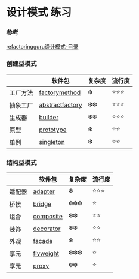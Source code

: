 # 设计模式 练习

### 参考
[refactoringguru设计模式-目录](https://refactoringguru.cn/design-patterns/catalog)

### 创建型模式
|      | 软件包                                                           | 复杂度                    | 流行度                |
|------|---------------------------------------------------------------|------------------------|--------------------|
| 工厂方法 | [factorymethod](./src/main/java/org/dragon/factorymethod)     | :snowflake:            | :star::star::star: |
| 抽象工厂 | [abstractfactory](./src/main/java/org/dragon/abstractfactory) | :snowflake::snowflake: | :star::star::star: |
| 生成器  | [builder](./src/main/java/org/dragon/builder)                 | :snowflake::snowflake: | :star::star::star: |
| 原型   | [prototype](./src/main/java/org/dragon/prototype)             | :snowflake:            | :star::star:       |
| 单例   | [singleton](./src/main/java/org/dragon/singleton)             | :snowflake:            | :star::star:       |

### 结构型模式
|     | 软件包                                               | 复杂度                               | 流行度                |
|-----|---------------------------------------------------|-----------------------------------|--------------------|
| 适配器 | [adapter](./src/main/java/org/dragon/adapter)     | :snowflake:                       | :star::star::star: |
| 桥接  | [bridge](./src/main/java/org/dragon/bridge)       | :snowflake::snowflake::snowflake: | :star:             |
| 组合  | [composite](./src/main/java/org/dragon/composite) | :snowflake::snowflake:            | :star::star:       |
| 装饰  | [decorator](./src/main/java/org/dragon/decorator) | :snowflake::snowflake:            | :star::star:       |
| 外观  | [facade](./src/main/java/org/dragon/facade)       | :snowflake:                       | :star::star:       |
| 享元  | [flyweight](./src/main/java/org/dragon/flyweight) | :snowflake::snowflake::snowflake: | :star:             |
| 享元  | [proxy](./src/main/java/org/dragon/proxy)         | :snowflake::snowflake:            | :star:             |